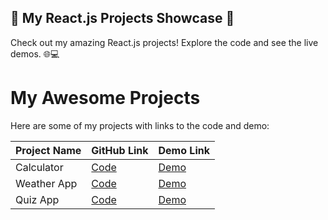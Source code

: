 ## 🚀 My React.js Projects Showcase 🌟

Check out my amazing React.js projects! Explore the code and see the live demos. 🌐💻
# My Awesome Projects

Here are some of my projects with links to the code and demo:

| Project Name | GitHub Link | Demo Link |
|--------------|-------------|-----------|
| Calculator    | [Code]() | [Demo](https://calculatorbyfatima.netlify.app/) |
| Weather App    | [Code](https://github.com/MehakRauf/WeatherAppReactJS) | [Demo](https://weather-app-reactjsproject.netlify.app/) |
| Quiz App    | [Code](https://github.com/username/repo3) | [Demo](https://quiz-app-reactjsproject.netlify.app) |


